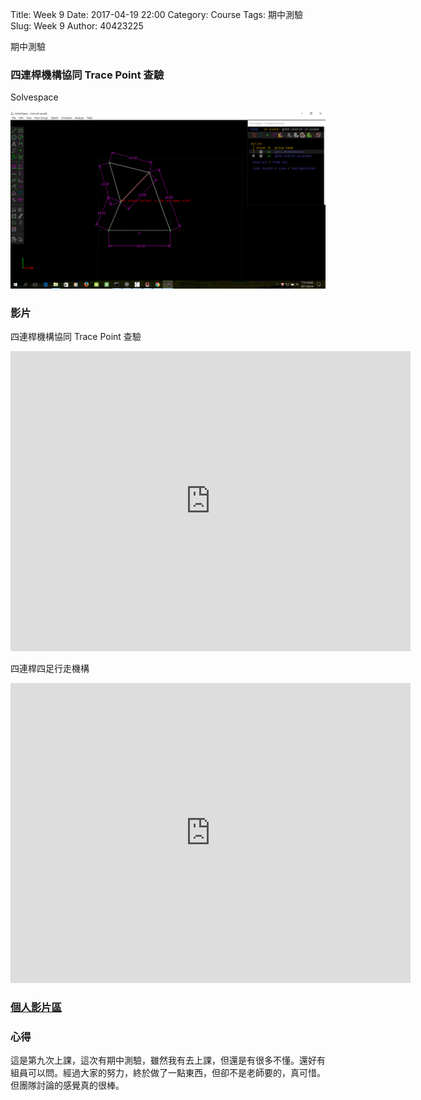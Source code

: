 Title: Week 9
Date: 2017-04-19 22:00
Category: Course
Tags: 期中測驗
Slug: Week 9
Author: 40423225


期中測驗

<!-- PELICAN_END_SUMMARY -->


<h3>四連桿機構協同 Trace Point 查驗</h3>

<p>Solvespace</p>
<img src="../data/image/W9-1.png" width="800" />


<h3>影片</h3>
<p>四連桿機構協同 Trace Point 查驗</p>

<iframe src="https://player.vimeo.com/video/214780941" width="640" height="480" frameborder="0" webkitallowfullscreen mozallowfullscreen allowfullscreen></iframe>

<p>四連桿四足行走機構</p>

<iframe src="https://player.vimeo.com/video/214780991" width="640" height="480" frameborder="0" webkitallowfullscreen mozallowfullscreen allowfullscreen></iframe>

<h3><a href="https://vimeo.com/user60053503">個人影片區</a></h3>




<h3>心得</h3>
<p>這是第九次上課，這次有期中測驗，雖然我有去上課，但還是有很多不懂。還好有組員可以問。經過大家的努力，終於做了一點東西，但卻不是老師要的，真可惜。但團隊討論的感覺真的很棒。<p>